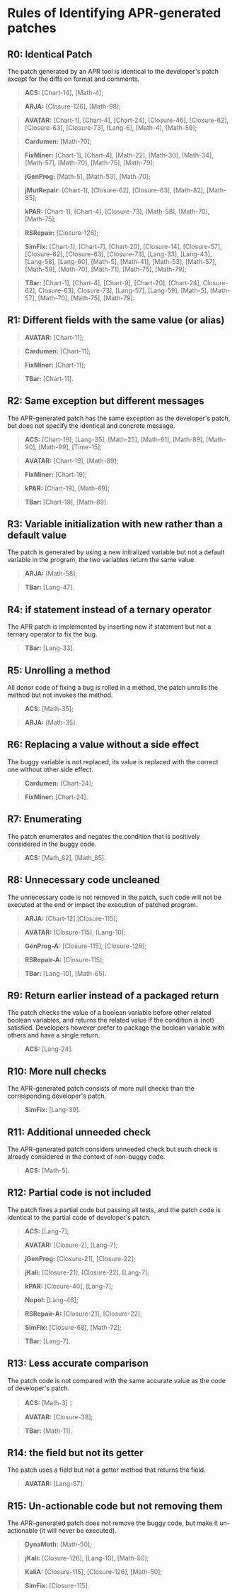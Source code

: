 
<!-- rest of the README.md -->

Rules of Identifying APR-generated patches
==========================================

R0: Identical Patch
-------------------
The patch generated by an APR tool is identical to the developer's patch except for the diffs on format and comments.
> **ACS:** [Chart-14], [Math-4]; 

> **ARJA:** [Closure-126], [Math-98]; 

> **AVATAR:** [Chart-1], [Chart-4], [Chart-24], [Closure-46], [Closure-62], [Closure-63], [Closure-73], [Lang-6], [Math-4], [Math-59];

> **Cardumen:** [Math-70];

> **FixMiner:** [Chart-1], [Chart-4], [Math-22], [Math-30], [Math-34], [Math-57], [Math-70], [Math-75], [Math-79];

> **jGenProg:** [Math-5], [Math-53], [Math-70];

> **jMutRepair:** [Chart-1], [Closure-62], [Closure-63], [Math-82], [Math-85];

> **kPAR:** [Chart-1], [Chart-4], [Closure-73], [Math-58], [Math-70], [Math-75];	

> **RSRepair:** [Closure-126];

> **SimFix:** [Chart-1], [Chart-7], [Chart-20], [Closure-14], [Closure-57], [Closure-62], [Closure-63], [Closure-73], [Lang-33], [Lang-43], [Lang-58], [Lang-60], [Math-5], [Math-41], [Math-53], [Math-57], [Math-59], [Math-70], [Math-71], [Math-75], [Math-79];

> **TBar:** [Chart-1], [Chart-4], [Chart-9], [Chart-20], [Chart-24], Closure-62], Closure-63], Closure-73], [Lang-57], [Lang-59], [Math-5], [Math-57], [Math-70], [Math-75], [Math-79].

R1: Different fields with the same value (or alias)
---------------------------------------------------
> **AVATAR:** [Chart-11]; 

> **Cardumen:** [Chart-11]; 

> **FixMiner:** [Chart-11];

> **TBar:** [Chart-11].

R2: Same exception but different messages
-----------------------------------------
The APR-generated patch has the same exception as the developer's patch, but does not specify the identical and concrete message.
> **ACS:** [Chart-19], [Lang-35], [Math-25], [Math-61], [Math-89], [Math-90], [Math-99], [Time-15]; 

> **AVATAR:** [Chart-19], [Math-89];

> **FixMiner:** [Chart-19];

> **kPAR:** [Chart-19], [Math-89];

> **TBar:** [Chart-19], [Math-89].

R3: Variable initialization with new rather than a default value
----------------------------------------------------------------
The patch is generated by using a new initialized variable but not a default variable in the program, the two variables return the same value.
> **ARJA:** [Math-58];

> **TBar:** [Lang-47].

R4: if statement instead of a ternary operator 
----------------------------------------------
The APR patch is implemented by inserting new if statement but not a ternary operator to fix the bug.
> **TBar:** [Lang-33].

R5: Unrolling a method 
----------------------
All donor code of fixing a bug is rolled in a method, the patch unrolls the method but not invokes the method.
> **ACS:** [Math-35]; 

> **ARJA:** [Math-35].

R6: Replacing a value without a side effect
-------------------------------------------
The buggy variable is not replaced, its value is replaced with the correct one without other side effect.
> **Cardumen:** [Chart-24];

> **FixMiner:** [Chart-24].

R7: Enumerating
---------------
The patch enumerates and negates the condition that is positively considered in the buggy code.
> **ACS:** [Math_82], [Math_85].

R8: Unnecessary code uncleaned
------------------------------
The unnecessary code is not removed in the patch, such code will not be executed at the end or impact the execution of patched program.
> **ARJA:** [Chart-12],[Closure-115];

> **AVATAR:** [Closure-115], [Lang-10];

> **GenProg-A:** [Closure-115], [Closure-126];

> **RSRepair-A:** [Closure-115];

> **TBar:** [Lang-10], [Math-65].

R9: Return earlier instead of a packaged return
-----------------------------------------------
The patch checks the value of a boolean variable before other related boolean variables, and returns the related value if the condition is (not) satisfied. Developers however prefer to package the boolean variable with others and have a single return.
> **ACS:** [Lang-24].

R10: More null checks 
---------------------
The APR-generated patch consists of more null checks than the corresponding developer's patch.
> **SimFix:** [Lang-39].

R11: Additional unneeded check
------------------------------
The APR-generated patch considers unneeded check but such check is already considered in the context of non-buggy code.
> **ACS:** [Math-5].

R12: Partial code is not included
---------------------------------
The patch fixes a partial code but passing all tests, and the patch code is identical to the partial code of developer's patch.
> **ACS:** [Lang-7];

> **AVATAR:** [Closure-2], [Lang-7];

> **jGenProg:** [Closure-21], [Closure-22];

> **jKali:** [Closure-21], [Closure-22], [Lang-7];

> **kPAR:** [Closure-40], [Lang-7];

> **Nopol:** [Lang-46];

> **RSRepair-A:** [Closure-21], [Closure-22];

> **SimFix:** [Closure-68], [Math-72];

> **TBar:** [Lang-7].

R13: Less accurate comparison
-----------------------------
The patch code is not compared with the same accurate value as the code of developer's patch.
> **ACS:** [Math-3]；

> **AVATAR:** [Closure-38];

> **TBar:** [Math-11].

R14: the field but not its getter
---------------------------------
The patch uses a field but not a getter method that returns the field.
> **AVATAR:** [Lang-57].

R15: Un-actionable code but not removing them
---------------------------------------------
The APR-generated patch does not remove the buggy code, but make it un-actionable (it will never be executed).
> **DynaMoth:** [Math-50];

> **jKali:** [Closure-126], [Lang-10], [Math-50];

> **KaliA:** [Closure-115], [Closure-126], [Math-50];

> **SimFix:** [Closure-115].
